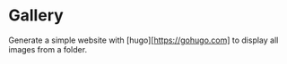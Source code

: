 # Gallery

Generate a simple website with [hugo][https://gohugo.com] to display all images from a folder.